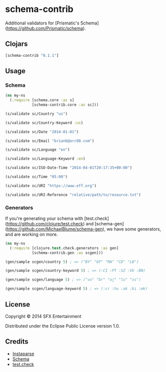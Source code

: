 # schema-contrib

Additional validators for [Prismatic's Schema]
(https://github.com/Prismatic/schema).

## Clojars

```clojure
[schema-contrib "0.1.1"]
```

## Usage

### Schema

```clojure
(ns my-ns
  (:require [schema.core :as s]
            [schema-contrib.core :as sc]))

(s/validate sc/Country "us")

(s/validate sc/Country-Keyword :us)

(s/validate sc/Date "2014-01-01")

(s/validate sc/Email "brianb@arc90.com")

(s/validate sc/Language "en")

(s/validate sc/Language-Keyword :en)

(s/validate sc/ISO-Date-Time "2014-04-01T20:17:35+00:00")

(s/validate sc/Time "05:00")

(s/validate sc/URI "https://www.eff.org")

(s/validate sc/URI-Reference "relative/path/to/resource.txt")
```

### Generators

If you're generating your schema with [test.check]
(https://github.com/clojure/test.check) and [schema-gen]
(https://github.com/MichaelBlume/schema-gen), we have some generators, and are
working on more.

```clojure
(ns my-ns
  (:require [clojure.test.check.generators :as gen]
            [schema-contrib.gen :as scgen]))

(gen/sample scgen/country 5) ; => ("BY" "GF" "MA" "CD" "LB")

(gen/sample scgen/country-keyword 5) ; => (:CI :PT :SZ :VU :BN)

(gen/sample scgen/language 5) ; => ("vo" "br" "oj" "lu" "ss")

(gen/sample scgen/language-keyword 5) ; => (:cr :hu :ak :ki :mk)
```

## License

Copyright © 2014 SFX Entertainment

Distributed under the Eclipse Public License version 1.0.

## Credits

* [Instaparse](https://github.com/Engelberg/instaparse)
* [Schema](https://github.com/prismatic/schema)
* [test.check](https://github.com/clojure/test.check)
